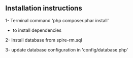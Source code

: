 ## Installation instructions

1- Terminal command 'php composer.phar install'
  * to install dependencies

2- Install database from spire-rm.sql

3- update database configuration in 'config/database.php'
